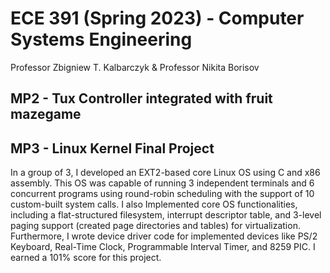 # ECE 391 (Spring 2023) - Computer Systems Engineering
Professor Zbigniew T. Kalbarczyk & Professor Nikita Borisov
## MP2 - Tux Controller integrated with fruit mazegame
## MP3 - Linux Kernel Final Project
In a group of 3, I developed an EXT2-based core Linux OS using C and x86 assembly. This OS was capable of running 3 independent terminals and 6 concurrent programs using round-robin scheduling with the support of 10 custom-built system calls. I also Implemented core OS functionalities, including a flat-structured filesystem, interrupt descriptor table, and 3-level paging support (created page directories and tables) for virtualization. Furthermore, I wrote device driver code for implemented devices like PS/2 Keyboard, Real-Time Clock, Programmable Interval Timer, and 8259 PIC.
I earned a 101% score for this project.
